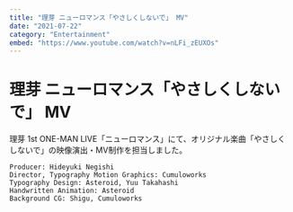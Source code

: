 ```yaml
---
title: "理芽 ニューロマンス「やさしくしないで」 MV"
date: "2021-07-22"
category: "Entertainment"
embed: "https://www.youtube.com/watch?v=nLFi_zEUXOs"
---
```


# 理芽 ニューロマンス「やさしくしないで」 MV

理芽 1st ONE-MAN LIVE「ニューロマンス」にて、オリジナル楽曲「やさしくしないで」の映像演出・MV制作を担当しました。

```plaintext
Producer: Hideyuki Negishi
Director, Typography Motion Graphics: Cumuloworks
Typography Design: Asteroid, Yuu Takahashi
Handwritten Animation: Asteroid
Background CG: Shigu, Cumuloworks
```
